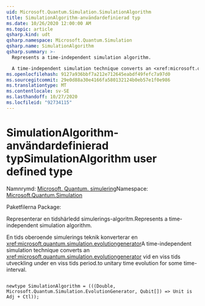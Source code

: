 ```yaml
---
uid: Microsoft.Quantum.Simulation.SimulationAlgorithm
title: SimulationAlgorithm-användardefinierad typ
ms.date: 10/26/2020 12:00:00 AM
ms.topic: article
qsharp.kind: udt
qsharp.namespace: Microsoft.Quantum.Simulation
qsharp.name: SimulationAlgorithm
qsharp.summary: >-
  Represents a time-independent simulation algorithm.

  A time-independent simulation technique converts an <xref:microsoft.quantum.simulation.evolutiongenerator> to unitary time evolution for some time-interval.
ms.openlocfilehash: 9127a936bbf7a212e712645eabdf49fefc7a97d0
ms.sourcegitcommit: 29e0d88a30e4166fa580132124b0eb57e1f0e986
ms.translationtype: MT
ms.contentlocale: sv-SE
ms.lasthandoff: 10/27/2020
ms.locfileid: "92734115"
---
```

# <a name="simulationalgorithm-user-defined-type"></a><span data-ttu-id="56239-102">SimulationAlgorithm-användardefinierad typ</span><span class="sxs-lookup"><span data-stu-id="56239-102">SimulationAlgorithm user defined type</span></span>

<span data-ttu-id="56239-103">Namnrymd: [Microsoft. Quantum. simulering](xref:Microsoft.Quantum.Simulation)</span><span class="sxs-lookup"><span data-stu-id="56239-103">Namespace: [Microsoft.Quantum.Simulation](xref:Microsoft.Quantum.Simulation)</span></span>

<span data-ttu-id="56239-104">Paketfilerna [](https://nuget.org/packages/)</span><span class="sxs-lookup"><span data-stu-id="56239-104">Package: [](https://nuget.org/packages/)</span></span>


<span data-ttu-id="56239-105">Representerar en tidshärledd simulerings-algoritm.</span><span class="sxs-lookup"><span data-stu-id="56239-105">Represents a time-independent simulation algorithm.</span></span>

<span data-ttu-id="56239-106">En tids oberoende simulerings teknik konverterar en <xref:microsoft.quantum.simulation.evolutiongenerator></span><span class="sxs-lookup"><span data-stu-id="56239-106">A time-independent simulation technique converts an <xref:microsoft.quantum.simulation.evolutiongenerator></span></span>
<span data-ttu-id="56239-107">vid en viss tids utveckling under en viss tids period.</span><span class="sxs-lookup"><span data-stu-id="56239-107">to unitary time evolution for some time-interval.</span></span>

```qsharp

newtype SimulationAlgorithm = (((Double, Microsoft.Quantum.Simulation.EvolutionGenerator, Qubit[]) => Unit is Adj + Ctl));
```

